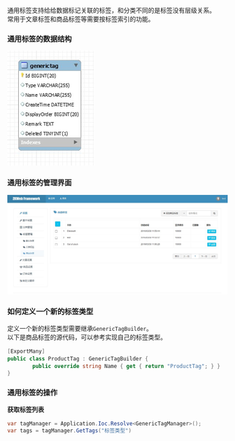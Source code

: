 通用标签支持给给数据标记关联的标签，和分类不同的是标签没有层级关系。<br/>
常用于文章标签和商品标签等需要按标签索引的功能。<br/>

### 通用标签的数据结构

![通用标签的ER图](../img/er_generic_tag.jpg)

### 通用标签的管理界面

![通用标签的管理界面](../img/generic_tag.jpg)

### 如何定义一个新的标签类型

定义一个新的标签类型需要继承`GenericTagBuilder`。<br/>
以下是商品标签的源代码，可以参考实现自己的标签类型。<br/>

```csharp
[ExportMany]
public class ProductTag : GenericTagBuilder {
		public override string Name { get { return "ProductTag"; } }
}
```

### 通用标签的操作

**获取标签列表**

```csharp
var tagManager = Application.Ioc.Resolve<GenericTagManager>();
var tags = tagManager.GetTags("标签类型")
```
